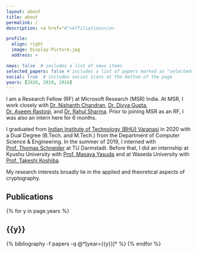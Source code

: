 ```yaml
---
layout: about
title: about
permalink: /
description: <a href="#">Affiliations</a>

profile:
  align: right
  image: Display-Picture.jpg
  address: >

news: false  # includes a list of news items
selected_papers: false # includes a list of papers marked as "selected={true}"
social: true  # includes social icons at the bottom of the page
years: [2020, 2019, 2018]
---
```


I am a Research Fellow (RF) at Microsoft Research (MSR) India. At MSR, I work closely with [Dr.&nbsp;Nishanth&nbsp;Chandran](https://www.microsoft.com/en-us/research/people/nichandr/), [Dr.&nbsp;Divya&nbsp;Gupta](https://www.microsoft.com/en-us/research/people/digup/), [Dr.&nbsp;Aseem&nbsp;Rastogi](https://www.microsoft.com/en-us/research/people/aseemr/), and [Dr.&nbsp;Rahul&nbsp;Sharma](https://www.microsoft.com/en-us/research/people/rahsha/). Prior to joining MSR as an RF, I was also an intern here for 6&nbsp;months.

I graduated from [Indian Institute of Technology (BHU) Varanasi](https://www.iitbhu.ac.in/) in 2020 with a Dual&nbsp;Degree (B.Tech.&nbsp;and&nbsp;M.Tech.) from the Department of Computer Science & Engineering.
In the summer of 2019, I interned with [Prof.&nbsp;Thomas&nbsp;Schneider](https://www.sites.google.com/site/thomaschneider/) at TU&nbsp;Darmstadt.
Before that, I did an internship at Kyushu University with [Prof.&nbsp;Masaya&nbsp;Yasuda](https://myasuda.imi.kyushu-u.ac.jp/en/) and at Waseda University with [Prof.&nbsp;Takeshi&nbsp;Koshiba](http://www.f.waseda.jp/tkoshiba/).

My research interests broadly lie in the applied and theoretical aspects of cryptography.

<div class="publications">
<h2>Publications</h2>
{% for y in page.years %}
  <h2 class="year"><b>{{y}}</b></h2>
  {% bibliography -f papers -q @*[year={{y}}]* %}
{% endfor %}
</div>
